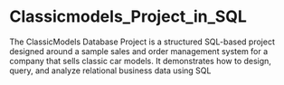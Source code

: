 # Classicmodels_Project_in_SQL
The ClassicModels Database Project is a structured SQL-based project designed around a sample sales and order management system for a company that sells classic car models. It demonstrates how to design, query, and analyze relational business data using SQL
